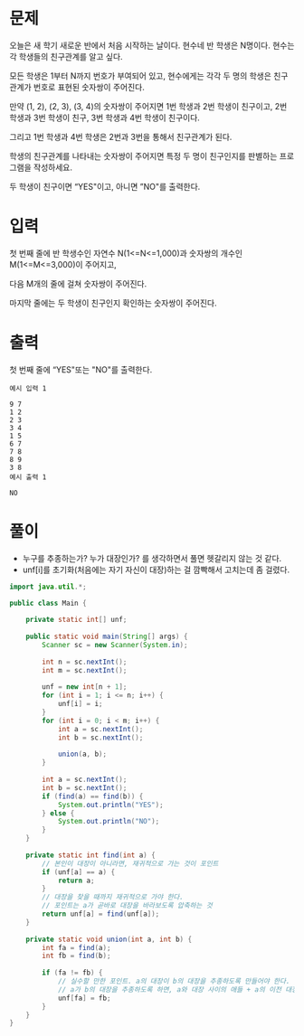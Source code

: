 # 문제
오늘은 새 학기 새로운 반에서 처음 시작하는 날이다. 현수네 반 학생은 N명이다. 현수는 각 학생들의 친구관계를 알고 싶다.

모든 학생은 1부터 N까지 번호가 부여되어 있고, 현수에게는 각각 두 명의 학생은 친구 관계가 번호로 표현된 숫자쌍이 주어진다.

만약 (1, 2), (2, 3), (3, 4)의 숫자쌍이 주어지면 1번 학생과 2번 학생이 친구이고, 2번 학생과 3번 학생이 친구, 3번 학생과 4번 학생이 친구이다.

그리고 1번 학생과 4번 학생은 2번과 3번을 통해서 친구관계가 된다.

학생의 친구관계를 나타내는 숫자쌍이 주어지면 특정 두 명이 친구인지를 판별하는 프로그램을 작성하세요.

두 학생이 친구이면 “YES"이고, 아니면 ”NO"를 출력한다.


# 입력

첫 번째 줄에 반 학생수인 자연수 N(1<=N<=1,000)과 숫자쌍의 개수인 M(1<=M<=3,000)이 주어지고,

다음 M개의 줄에 걸쳐 숫자쌍이 주어진다.

마지막 줄에는 두 학생이 친구인지 확인하는 숫자쌍이 주어진다.


# 출력

첫 번째 줄에 “YES"또는 "NO"를 출력한다.

```
예시 입력 1

9 7
1 2
2 3
3 4
1 5
6 7
7 8
8 9
3 8
예시 출력 1

NO
```

# 풀이
- 누구를 추종하는가? 누가 대장인가? 를 생각하면서 풀면 헷갈리지 않는 것 같다.
- unf[i]를 초기화(처음에는 자기 자신이 대장)하는 걸 깜빡해서 고치는데 좀 걸렸다. 

```java
import java.util.*;

public class Main {
    
    private static int[] unf;
    
    public static void main(String[] args) {
        Scanner sc = new Scanner(System.in);
        
        int n = sc.nextInt();
        int m = sc.nextInt();
        
        unf = new int[n + 1];
      	for (int i = 1; i <= n; i++) {
          	unf[i] = i;
        }
        for (int i = 0; i < m; i++) {
            int a = sc.nextInt();
            int b = sc.nextInt();
            
            union(a, b);
        }
        
        int a = sc.nextInt();
        int b = sc.nextInt();
        if (find(a) == find(b)) {
            System.out.println("YES");
        } else {
            System.out.println("NO");
        }
    }
    
    private static int find(int a) {
        // 본인이 대장이 아니라면, 재귀적으로 가는 것이 포인트
        if (unf[a] == a) {
            return a;
        }
        // 대장을 찾을 때까지 재귀적으로 가야 한다. 
        // 포인트는 a가 곧바로 대장을 바라보도록 압축하는 것
        return unf[a] = find(unf[a]);
    }
    
    private static void union(int a, int b) {
        int fa = find(a);
        int fb = find(b);
        
        if (fa != fb) {
            // 실수할 만한 포인트. a의 대장이 b의 대장을 추종하도록 만들어야 한다. 
            // a가 b의 대장을 추종하도록 하면, a와 대장 사이의 애들 + a의 이전 대장이 b의 대장을 추종하지 못하는 현상이 발생해버림
            unf[fa] = fb; 
        }
    }
}
```
